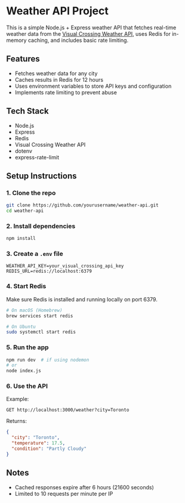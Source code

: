 
# Weather API Project

This is a simple Node.js + Express weather API that fetches real-time weather data from the [Visual Crossing Weather API](https://www.visualcrossing.com/), uses Redis for in-memory caching, and includes basic rate limiting.

## Features

- Fetches weather data for any city
- Caches results in Redis for 12 hours
- Uses environment variables to store API keys and configuration
- Implements rate limiting to prevent abuse

## Tech Stack

- Node.js
- Express
- Redis
- Visual Crossing Weather API
- dotenv
- express-rate-limit

## Setup Instructions

### 1. Clone the repo

```bash
git clone https://github.com/yourusername/weather-api.git
cd weather-api
```

### 2. Install dependencies

```bash
npm install
```

### 3. Create a `.env` file

```env
WEATHER_API_KEY=your_visual_crossing_api_key
REDIS_URL=redis://localhost:6379
```

### 4. Start Redis

Make sure Redis is installed and running locally on port 6379.

```bash
# On macOS (Homebrew)
brew services start redis

# On Ubuntu
sudo systemctl start redis
```

### 5. Run the app

```bash
npm run dev  # if using nodemon
# or
node index.js
```

### 6. Use the API

Example:
```
GET http://localhost:3000/weather?city=Toronto
```

Returns:
```json
{
  "city": "Toronto",
  "temperature": 17.5,
  "condition": "Partly Cloudy"
}
```

## Notes

- Cached responses expire after 6 hours (21600 seconds)
- Limited to 10 requests per minute per IP
